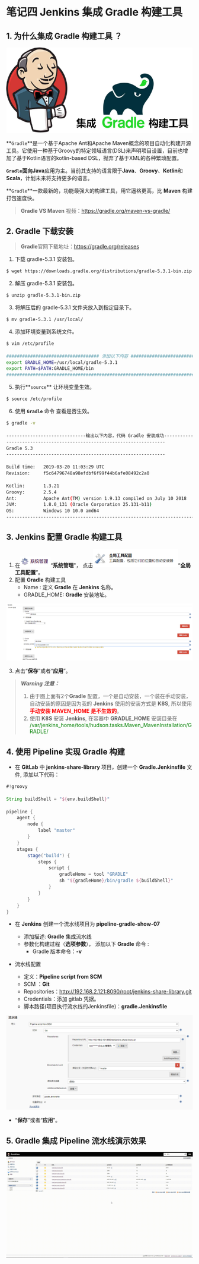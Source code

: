 # 笔记四 Jenkins 集成 Gradle 构建工具

## 1. 为什么集成 Gradle 构建工具 ？

<img src="../../../../statics/images/jenkins/integration/jenkins_integration_gradle.png" style="zoom:100%;" />

**`Gradle`**是一个基于Apache Ant和Apache Maven概念的项目自动化构建开源工具。它使用一种基于Groovy的特定领域语言(DSL)来声明项目设置，目前也增加了基于Kotlin语言的kotlin-based DSL，抛弃了基于XML的各种繁琐配置。

**`Gradle`**面向**Java**应用为主。当前其支持的语言限于**Java**、**Groovy**、**Kotlin**和**Scala**，计划未来将支持更多的语言。

**`Gradle`**一款最新的，功能最强大的构建工具，用它逼格更高，比 **Maven** 构建打包速度快。

> **Gradle VS Maven** 视频：https://gradle.org/maven-vs-gradle/

## 2. Gradle 下载安装

> **Gradle**官网下载地址：https://gradle.org/releases

1. 下载 gradle-5.3.1 安装包。

```bash
$ wget https://downloads.gradle.org/distributions/gradle-5.3.1-bin.zip
```

2. 解压 gradle-5.3.1 安装包。

```bash
$ unzip gradle-5.3.1-bin.zip
```

3. 将解压后的 gradle-5.3.1 文件夹放入到指定目录下。

```bash
$ mv gradle-5.3.1 /usr/local/
```

4. 添加环境变量到系统文件。

```bash
$ vim /etc/profile

################################### 添加以下内容 ################################################
export GRADLE_HOME=/usr/local/gradle-5.3.1
export PATH=$PATH:GRADLE_HOME/bin
###############################################################################################
```

5. 执行**`source`** 让环境变量生效。

```bash
$ source /etc/profile
```

6.  使用 **`Gradle`** 命令 查看是否生效。

```bash
$ gradle -v

------------------------------输出以下内容，代码 Gradle 安装成功-----------------------------------
------------------------------------------------------------
Gradle 5.3
------------------------------------------------------------

Build time:   2019-03-20 11:03:29 UTC
Revision:     f5c64796748a98efdbf6f99f44b6afe08492c2a0

Kotlin:       1.3.21
Groovy:       2.5.4
Ant:          Apache Ant(TM) version 1.9.13 compiled on July 10 2018
JVM:          1.8.0_131 (Oracle Corporation 25.131-b11)
OS:           Windows 10 10.0 amd64
-----------------------------------------------------------------------------------------------
```



## 3. Jenkins 配置 Gradle 构建工具

1. 在<img src="../../../../statics/images/jenkins/integration/jenkins_system_button.png" style="zoom:100%;" />“**系统管理**"， 点击<img src="../../../../statics/images/jenkins/integration/jenkins_system_global_config_button.png" style="zoom:80%;" />“**全局工具配置**”。
2. 配置 **Gradle** 构建工具
   - Name : 定义 **Gradle** 在 **Jenkins** 名称。
   - GRADLE_HOME: **Gradle** 安装地址。

<img src="../../../../statics/images/jenkins/integration/jenkins_global_gradle_config.png" style="zoom:100%;" />



3. 点击“**保存**”或者“**应用**”。

>***Warning 注意：***
>
>1. 由于图上面有2个**Gradle** 配置，一个是自动安装，一个装在手动安装，自动安装的原因是因为我的 **Jenkins** 使用的安装方式是 **K8S**, 所以使用<font color="red"><b>手动安装 MAVEN_HOME 是不生效的</b></font>。
>2. 使用 **K8S** 安装 **Jenkins**,  在容器中 **GRADLE_HOME** 安装目录在 <font color="green">/var/jenkins_home/tools/hudson.tasks.Maven_MavenInstallation/GRADLE/</font>



## 4. 使用 Pipeline 实现 Gradle 构建 

- 在 **GitLab** 中 **jenkins-share-library** 项目，创建一个 **Gradle.Jenkinsfile** 文件, 添加以下代码：

```groovy
#!groovy

String buildShell = "${env.buildShell}"

pipeline {
    agent {
        node {
            label "master"
        }
    }
    stages {
        stage("build") {
            steps {
                script {
                    gradleHome = tool "GRADLE"
                    sh "${gradleHome}/bin/gradle ${buildShell}"
                }
            }
        }
    }
}
```



- 在 **Jenkins** 创建一个流水线项目为 **pipeline-gradle-show-07**
  - 添加描述:  **Gradle** 集成流水线
  - 参数化构建过程（**选项参数**）， 添加以下 **Gradle** 命令 :
    - Gradle 版本命令：**-v**

- 流水线配置
  - 定义：**Pipeline script from SCM**
  - SCM ：**Git**
  - Repositories：http://192.168.2.121:8090/root/jenkins-share-library.git
  - Credentials：添加 gitlab 凭据。
  - 脚本路径(项目执行流水线的Jenkinsfile)：**gradle.Jenkinsfile**

<img src="../../../../statics/images/jenkins/integration/jenkins_pipeline_project_config_02.png" style="zoom:100%;" />



- “**保存**”或者“**应用**”。



## 5. Gradle 集成 Pipeline 流水线演示效果

<img src="../../../../statics/images/jenkins/integration/jenkins_integration_gradle_show.gif" style="zoom:100%;" />